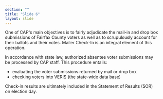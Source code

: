 ```yaml
---
section: ""
title: "Slide 6"
layout: slide
---
```


One of CAP's main objectives is to fairly adjudicate the mail-in and drop box submissions of Fairfax County voters as well as to scrupulously account for their ballots and their votes. Mailer Check-In is an integral element of this operation.

In accordance with state law, authorized absentee voter submissions may be processed by CAP staff. This procedure entails:

- evaluating the voter submissions returned by mail or drop box
- checking voters into VERIS (the state-wide data base)

Check-in results are ultimately included in the Statement of Results (SOR) on election day.